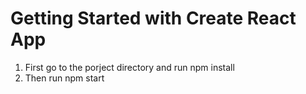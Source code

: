 # Getting Started with Create React App

1) First go to the porject directory and run npm install
2) Then run npm start
